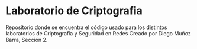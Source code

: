 # Laboratorio de Criptografia
Repositorio donde se encuentra el código usado para los distintos laboratorios de Criptografía y Seguridad en Redes
Creado por Diego Muñoz Barra, Sección 2.
